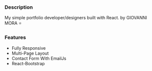 ### Description

My simple portfolio developer/designers built with React. by GIOVANNI MORA ⭐


### Features

- Fully Responsive
- Multi-Page Layout
- Contact Form With EmailJs
- React-Bootstrap 
